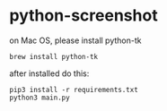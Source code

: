 # python-screenshot

on Mac OS, please install python-tk

```
brew install python-tk
```

after installed do this:

```
pip3 install -r requirements.txt
python3 main.py
```
